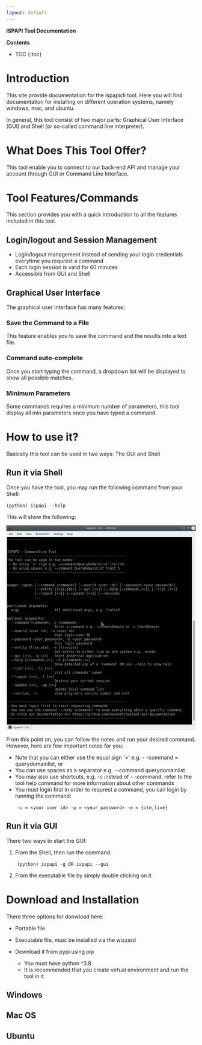 ```yaml
---
layout: default
---
```


**ISPAPI Tool Documentation**

**Contents**
* TOC
{:toc}

# Introduction

This site provide documentation for the ispapicli tool. Here you will find documentation for installing on different operation systems, namely windows, mac, and ubuntu. 

In general, this tool consist of two major parts: Graphical User Interface (GUI) and Shell (or so-called command line interpreter).

# What Does This Tool Offer?

This tool enable you to connect to our back-end API and manage your account through GUI or Command Line Interface.


# Tool Features/Commands

This section provides you with a quick introduction to all the features included in this tool.

## Login/logout and Session Management

*   Login/logout management instead of sending your login credentials everytime you requrest a command
*   Each login session is valid for 60 minutes
*   Accessible from GUI and Shell

## Graphical User Interface

The graphical user interface has many features:

### Save the Command to a File

This feature enables you to save the command and the results into a text file.

### Command auto-complete

Once you start typing the command, a dropdown list will be displayed to show all possible matches.

### Minimum Parameters

Some commands requires a minimum number of parameters, this tool display all min parameters once you have typed a command. 


# How to use it?

Basically this tool can be used in two ways: The GUI and Shell

## Run it via Shell

Once you have the tool, you may run the following command from your Shell:

```
(python) ispapi --help
```

This will show the following:

![Octocat](/assets/doc_img/help.png)

From this point on, you can follow the notes and run your desired command.
However, here are few important notes for you:

-   Note that you can either use the equal sign '=' e.g. - -command = querydomainlist, or
-   You can use spaces as a separator e.g. --command querydomainlist 
-   You may also use shortcuts, e.g. -c instead of - -command, refer to the tool help command for more information about other commands
-   You must login first in order to requrest a command, you can login by running the command:

```
    -u = <your user id> -p = <your password> -e = {ote,live}
```

## Run it via GUI

There two ways to start the GUI:

1.  From the Shell, then run the command:

```
    (python) ispapi -g OR ispapi --gui
```

2.  From the executable file by simply double clicking on it

# Download and Installation

There three options for donwload here:

*  Portable file

*  Executable file, must be installed via the wizzard

*  Download it from pypi using pip
    * You must have python ^3.8 
    * It is recommended that you create virtual environment and run the tool in it


## Windows

## Mac OS

## Ubuntu
